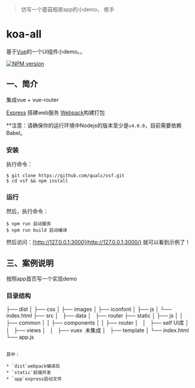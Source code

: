 > 仿写一个蘑菇租房app的小demo， 练手
# koa-all

基于[Vue](https://github.com/vuejs/vue)的一个UI组件小demo。。

[![NPM version](https://img.shields.io/npm/v/express.svg)](https://www.npmjs.com/package/express)

## 一、简介

集成vue + vue-router

[Express](http://www.expressjs.com.cn/) 搭建web服务
[Webpack](http://webpack.github.io/docs/)构建打包

**注意：请确保你的运行环境中Nodejs的版本至少是`v4.0.0`，目前需要依赖Babel。
### 安装

执行命令：
```
$ git clone https://github.com/qualc/vsf.git
$ cd vsf && npm install
```

### 运行

然后，执行命令：
```
$ npm run 启动服务
$ npm run build 启动编译
```

然后访问：[http://127.0.0.1:3000](http://127.0.0.1:3000/) 就可以看到示例了！

## 三、案例说明
按照app首页写一个实现demo

### 目录结构

├── dist
│   ├── css
│   ├── images
│   ├── iconfont
│   ├── js
│   └── index.html
├── src
│   ├── data
│   ├── router
├── static
│   ├── js
│   │   ├── common
│   │   ├── components
│   │   ├── router
│   │   ├── self UI库
│   │   ├── views
│   │   ├── vuex  未集成
│   ├── template
│   └── index.html
└── app.js

```

其中：

* `dist`webpack编译后
* `static`前端开发
* `app`express启动文件

